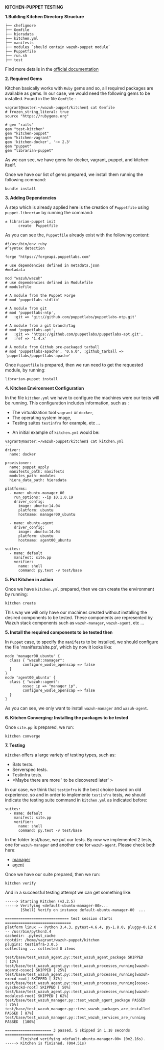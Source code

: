 **KITCHEN-PUPPET TESTING**


**1.Building Kitchen Directory Structure**
```
├── chefignore
├── Gemfile
├── hieradata
├── kitchen.yml
├── manifests
├── modules `should contain wazuh-puppet module`
├── Puppetfile
├── run.sh
├── test
```

Find more details in the [official documentation](https://kitchen.ci/)

**2. Required Gems**

Kitchen basically works with `Ruby` gems and so, all required packages are available as gems. In our case, we would need the following gems to be installed. Found in the file `Gemfile` :

```
vagrant@master:~/wazuh-puppet/kitchen$ cat Gemfile
# frozen_string_literal: true
source "https://rubygems.org"

# gem "rails"
gem "test-kitchen"
gem "kitchen-puppet"
gem "kitchen-vagrant"
gem 'kitchen-docker', '~> 2.3'
gem "puppet"
gem "librarian-puppet"
```

As we can see, we have gems for docker, vagrant, puppet, and kitchen itself.

Once we have our list of gems prepared, we install them running the following command:

```
bundle install
```

**3. Adding Dependencies**

A step which is already applied here is the creation of `Puppetfile` using `puppet-librerian` by running the command:

```
± librarian-puppet init
      create  Puppetfile
```

As you can see the, `Puppetfile` already exist with the following content:

```
#!/usr/bin/env ruby
#^syntax detection

forge "https://forgeapi.puppetlabs.com"

# use dependencies defined in metadata.json
#metadata

mod "wazuh/wazuh"
# use dependencies defined in Modulefile
# modulefile

# A module from the Puppet Forge
# mod 'puppetlabs-stdlib'

# A module from git
# mod 'puppetlabs-ntp',
#   :git => 'git://github.com/puppetlabs/puppetlabs-ntp.git'

# A module from a git branch/tag
# mod 'puppetlabs-apt',
#   :git => 'https://github.com/puppetlabs/puppetlabs-apt.git',
#   :ref => '1.4.x'

# A module from Github pre-packaged tarball
# mod 'puppetlabs-apache', '0.6.0', :github_tarball => 'puppetlabs/puppetlabs-apache'
```

Once `Puppetfile` is prepared, then we run need to get the requested module, by running:

 ```
 librarian-puppet install
 ```
 

**4. Kitchen Environment Configuration**

In the file `kitchen.yml` we have to configure the machines were our tests will be running. This configuration includes information, such as : 
* The virtualization tool `vagrant` or `docker`, 
* The operating system image, 
* Testing suites `testinfra` for example, etc ...

- An initial example of `kitchen.yml` would be:

```
vagrant@master:~/wazuh-puppet/kitchen$ cat kitchen.yml
---
driver:
  name: docker

provisioner:
  name: puppet_apply
  manifests_path: manifests
  modules_path: modules
  hiera_data_path: hieradata

platforms:
  - name: ubuntu-manager_00
    run_options: --ip 10.1.0.19
    driver_config:
      image: ubuntu:14.04
      platform: ubuntu
      hostname: manager00_ubuntu

  - name: ubuntu-agent
    driver_config:
      image: ubuntu:14.04
      platform: ubuntu
      hostname: agent00_ubuntu

suites:
  - name: default
    manifest: site.pp
    verifier:
      name: shell
      command: py.test -v test/base
```

**5. Put Kitchen in action** 

Once we have `kitchen.yml` prepared, then we can create the environment by running:

```
kitchen create
```

This way we will only have our machines created without installing the desired components to be tested. These components are represented by Wazuh stack components such as `wazuh-manager`, `wazuh-agent`, etc ...

**5. Install the required components to be tested then**

In `Puppet` case, to specify the `manifests` to be installed, we should configure the file 'manifests/site.pp', which by now it looks like:

```
node 'manager00_ubuntu' {
  class { "wazuh::manager":
        configure_wodle_openscap => false
  }
}
node 'agent00_ubuntu' {
  class { "wazuh::agent":
        ossec_ip => "manager_ip",
        configure_wodle_openscap => false
  }
}
```

As you can see, we only want to install `wazuh-manager` and `wazuh-agent`.


**6. Kitchen Converging: Installing the packages to be tested**

Once `site.pp` is prepared, we run:
```
kitchen converge
```

**7. Testing**

`Kitchen` offers a large variety of testing types, such as:
* Bats tests.
* Serverspec tests.
* Testinfra tests.
* <Maybe there are more ' to be discovered later' >

In our case, we think that `testinfra` is the best choice based on old experience. so and in order to implemente `testinfra` tests, we should indicate the testing suite command in `kitchen.yml` as indicated before:
```
suites:
  - name: default
    manifest: site.pp
    verifier:
      name: shell
      command: py.test -v test/base
```

In the folder test/base, we put our tests. By now we implemented 2 tests, one for `wazuh-manager` and another one for `wazuh-agent`. Please check both here: 
* [manager](https://github.com/wazuh/wazuh-puppet/blob/v3.9.5_7.2.1/kitchen/test/base/test_wazuh_manager.py)
* [agent](https://github.com/wazuh/wazuh-puppet/blob/v3.9.5_7.2.1/kitchen/test/base/test_wazuh_agent.py)

Once we have our suite prepared, then we run:

```
kitchen verify
```

And in a successful testing attempt we can get something like:

```
-----> Starting Kitchen (v2.2.5)
-----> Verifying <default-ubuntu-manager-00>...
       [Shell] Verify on instance default-ubuntu-manager-00  ...

============================= test session starts ==============================
platform linux -- Python 3.4.3, pytest-4.6.4, py-1.8.0, pluggy-0.12.0 -- /usr/bin/python3.4
cachedir: .pytest_cache
rootdir: /home/vagrant/wazuh-puppet/kitchen
plugins: testinfra-3.0.5
collecting ... collected 8 items

test/base/test_wazuh_agent.py::test_wazuh_agent_package SKIPPED          [ 12%]
test/base/test_wazuh_agent.py::test_wazuh_processes_running[wazuh-agentd-ossec] SKIPPED [ 25%]
test/base/test_wazuh_agent.py::test_wazuh_processes_running[wazuh-execd-root] SKIPPED [ 37%]
test/base/test_wazuh_agent.py::test_wazuh_processes_running[ossec-syscheckd-root] SKIPPED [ 50%]
test/base/test_wazuh_agent.py::test_wazuh_processes_running[wazuh-modulesd-root] SKIPPED [ 62%]
test/base/test_wazuh_manager.py::test_wazuh_agent_package PASSED         [ 75%]
test/base/test_wazuh_manager.py::test_wazuh_packages_are_installed PASSED [ 87%]
test/base/test_wazuh_manager.py::test_wazuh_services_are_running PASSED  [100%]

===================== 3 passed, 5 skipped in 1.18 seconds ======================
       Finished verifying <default-ubuntu-manager-00> (0m2.16s).
-----> Kitchen is finished. (0m4.51s)
```
